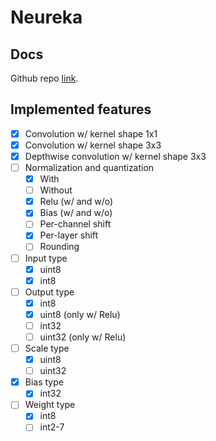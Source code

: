 # Neureka

## Docs

Github repo [link](https://github.com/siracusa-soc/ne).

## Implemented features

- [x] Convolution w/ kernel shape 1x1
- [x] Convolution w/ kernel shape 3x3
- [x] Depthwise convolution w/ kernel shape 3x3
- [ ] Normalization and quantization
    - [x] With
    - [ ] Without
    - [x] Relu (w/ and w/o)
    - [x] Bias (w/ and w/o)
    - [ ] Per-channel shift
    - [x] Per-layer shift
    - [ ] Rounding
- [ ] Input type
    - [x] uint8
    - [x] int8
- [ ] Output type
    - [x] int8
    - [x] uint8 (only w/ Relu)
    - [ ] int32
    - [ ] uint32 (only w/ Relu)
- [ ] Scale type
    - [x] uint8
    - [ ] uint32
- [x] Bias type
    - [x] int32
- [ ] Weight type
    - [x] int8
    - [ ] int2-7

